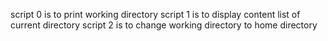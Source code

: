 script 0 is to print  working directory 
script 1 is to display content list of current directory
script 2 is to change working directory to home directory